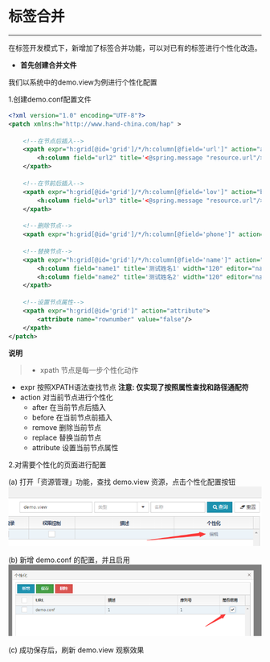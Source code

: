 # 标签合并

------
在标签开发模式下，新增加了标签合并功能，可以对已有的标签进行个性化改造。


* **首先创建合并文件**

我们以系统中的demo.view为例进行个性化配置

1.创建demo.conf配置文件
```xml
<?xml version="1.0" encoding="UTF-8"?> 
<patch xmlns:h="http://www.hand-china.com/hap" >

    <!--在节点后插入-->
    <xpath expr="h:grid[@id='grid']/*/h:column[@field='url']" action="after">
        <h:column field="url2" title='<@spring.message "resource.url"/>2' width="200"/>
    </xpath>
    
    <!--在节前后插入-->
    <xpath expr="h:grid[@id='grid']/*/h:column[@field='lov']" action="before">
        <h:column field="url3" title='<@spring.message "resource.url"/>3' width="200"/>
    </xpath>
    
    <!--删除节点-->
    <xpath expr="h:grid[@id='grid']/*/h:column[@field='phone']" action="remove"/>
    
    <!--替换节点-->
    <xpath expr="h:grid[@id='grid']/*/h:column[@field='name']" action="replace">
        <h:column field="name1" title='测试姓名1' width="120" editor="nameEditor"/>
        <h:column field="name2" title='测试姓名2' width="120" editor="nameEditor"/>
    </xpath>
    
    <!--设置节点属性-->
    <xpath expr="h:grid[@id='grid']" action="attribute">
        <attribute name="rownumber" value="false"/>
    </xpath>
</patch>
```
**说明**
> * xpath 节点是每一步个性化动作
* expr 按照XPATH语法查找节点 **注意: 仅实现了按照属性查找和路径通配符**
* action 对当前节点进行个性化
  * after 在当前节点后插入
  * before 在当前节点前插入
  * remove 删除当前节点
  * replace 替换当前节点
  * attribute 设置当前节点属性

2.对需要个性化的页面进行配置

(a) 打开「资源管理」功能，查找 demo.view 资源，点击个性化配置按钮
![](/assets/QQ截图20161230151924.png)

(b) 新增 demo.conf 的配置，并且启用
![](/assets/QQ截图20161230151948.png)

(c) 成功保存后，刷新 demo.view 观察效果

